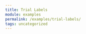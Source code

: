 ```yaml
---
title: Trial Labels
module: examples
permalink: /examples/trial-labels/
tags: uncategorized
---
```


<span class="icon-danger"></span><span class="icon-warning"></span><span class="icon-info"></span><span class="icon-interest"></span>

